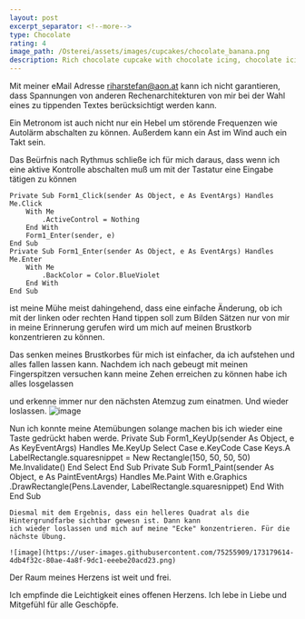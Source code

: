 ```yaml
---
layout: post
excerpt_separator: <!--more-->
type: Chocolate
rating: 4
image_path: /Osterei/assets/images/cupcakes/chocolate_banana.png
description: Rich chocolate cupcake with chocolate icing, chocolate icing in different colours.
---
```

Mit meiner eMail Adresse riharstefan@aon.at kann ich nicht garantieren, dass Spannungen von anderen
Rechenarchitekturen von mir bei der Wahl eines zu tippenden Textes berücksichtigt werden kann.

Ein Metronom ist auch nicht nur ein Hebel um störende Frequenzen wie Autolärm abschalten zu können. Außerdem
kann ein Ast im Wind auch ein Takt sein.

Das Beürfnis nach Rythmus schließe ich für mich daraus, dass wenn ich eine aktive Kontrolle abschalten muß um
mit der Tastatur eine Eingabe tätigen zu können

    Private Sub Form1_Click(sender As Object, e As EventArgs) Handles Me.Click
        With Me
            .ActiveControl = Nothing
        End With
        Form1_Enter(sender, e)
    End Sub
    Private Sub Form1_Enter(sender As Object, e As EventArgs) Handles Me.Enter
        With Me
            .BackColor = Color.BlueViolet
        End With
    End Sub
    
ist meine Mühe meist dahingehend, dass eine einfache Änderung, ob ich mit der linken oder rechten Hand tippen soll
zum Bilden Sätzen nur von mir in meine Erinnerung gerufen wird um mich auf meinen Brustkorb konzentrieren zu können.

Das senken meines Brustkorbes für mich ist einfacher, da ich aufstehen und alles fallen lassen kann. Nachdem ich nach
gebeugt mit meinen Fingerspitzen versuchen kann meine Zehen erreichen zu können habe ich alles losgelassen

und erkenne immer nur den nächsten Atemzug zum einatmen. Und wieder loslassen.
![image](https://user-images.githubusercontent.com/75255909/173179517-385f29eb-c15e-4d92-90ae-38c3e6153a18.png)

Nun ich konnte meine Atemübungen solange machen bis ich wieder eine Taste gedrückt haben werde.
    Private Sub Form1_KeyUp(sender As Object, e As KeyEventArgs) Handles Me.KeyUp
        Select Case e.KeyCode
            Case Keys.A
                LabelRectangle.squaresnippet = New Rectangle(150, 50, 50, 50)
                Me.Invalidate()
        End Select
    End Sub
    Private Sub Form1_Paint(sender As Object, e As PaintEventArgs) Handles Me.Paint
        With e.Graphics
            .DrawRectangle(Pens.Lavender, LabelRectangle.squaresnippet)
        End With
    End Sub
    
    Diesmal mit dem Ergebnis, dass ein helleres Quadrat als die Hintergrundfarbe sichtbar gewesn ist. Dann kann
    ich wieder loslassen und mich auf meine "Ecke" konzentrieren. Für die nächste Übung.
    
    ![image](https://user-images.githubusercontent.com/75255909/173179614-4db4f32c-80ae-4a8f-9dc1-eeebe20acd23.png)
Der Raum meines Herzens ist weit und frei.

Ich empfinde die Leichtigkeit eines offenen Herzens.
Ich lebe in Liebe und Mitgefühl für alle Geschöpfe.
